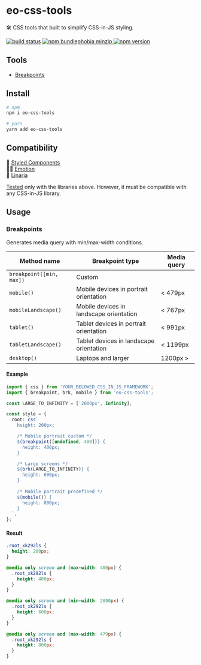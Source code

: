 # eo-css-tools

🛠 CSS tools that built to simplify CSS-in-JS styling.

[![build status](https://badgen.net/travis/ibitcy/eo-css-tools?icon=travis)](https://travis-ci.org/ibitcy/eo-css-tools)
[![npm bundlephobia minzip](https://badgen.net/bundlephobia/minzip/eo-css-tools@latest?icon=awesome)
![npm version](https://badgen.net/npm/v/eo-css-tools?icon=npm&color=blue)](https://www.npmjs.com/package/eo-css-tools)

## Tools

- [Breakpoints](#Breakpoints)

## Install

```bash
# npm
npm i eo-css-tools

# yarn
yarn add eo-css-tools
```

## Compatibility

💅 [Styled Components](https://styled-components.com)  
👩‍🎤 [Emotion](https://emotion.sh)  
🌸 [Linaria](https://linaria.now.sh)

[Tested](https://1eq9w.sse.codesandbox.io) only with the libraries above. However, it must be compatible with any CSS-in-JS library.

## Usage

### Breakpoints

Generates media query with min/max-width conditions.

| Method name               | Breakpoint type                         | Media query   |
|---------------------------|-----------------------------------------|---------------|
| `breakpoint([min, max])`  | Custom                                  |               |
| `mobile()`                | Mobile devices in portrait orientation  | < 479px       |
| `mobileLandscape()`       | Mobile devices in landscape orientation | < 767px       |
| `tablet()`                | Tablet devices in portrait orientation  | < 991px       |
| `tabletLandscape()`       | Tablet devices in landscape orientation | < 1199px      |
| `desktop()`               | Laptops and larger                      | 1200px >      |


#### Example

```typescript
import { css } from 'YOUR_BELOWED_CSS_IN_JS_FRAMEWORK';
import { breakpoint, brk, mobile } from 'eo-css-tools';

const LARGE_TO_INFINITY = ['2000px', Infinity];

const style = {
  root: css`
    height: 200px;

    /* Mobile portrait custom */
    ${breakpoint([undefined, 400])} {
      height: 400px;
    }

    /* Large screens */
    ${brk(LARGE_TO_INFINITY)} {
      height: 600px;
    }
    
    /* Mobile portrait predefined */
    ${mobile()} {
      height: 800px;
    }
  `,
};
```

#### Result

```css
.root_xk292ls {
  height: 200px;
}

@media only screen and (max-width: 400px) {
  .root_xk292ls {
    height: 400px;
  }
}

@media only screen and (min-width: 2000px) {
  .root_xk292ls {
    height: 600px;
  }
}

@media only screen and (max-width: 479px) {
  .root_xk292ls {
    height: 800px;
  }
}
```
